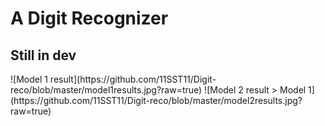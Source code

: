<h1> A Digit Recognizer</h1>
<h2>Still in dev</h2>
![Model 1 result](https://github.com/11SST11/Digit-reco/blob/master/model1results.jpg?raw=true)
![Model 2 result > Model 1](https://github.com/11SST11/Digit-reco/blob/master/model2results.jpg?raw=true)
